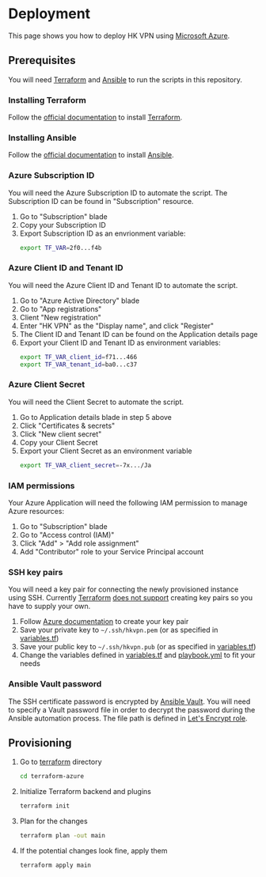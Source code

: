 # Deployment
This page shows you how to deploy HK VPN using [Microsoft Azure](https://azure.microsoft.com/en-us/services/virtual-machines/).

## Prerequisites
You will need [Terraform](https://www.terraform.io/) and [Ansible](https://www.ansible.com/) to run the scripts in this repository.

### Installing Terraform
Follow the [official documentation](https://learn.hashicorp.com/terraform/getting-started/install.html) to install [Terraform](https://www.terraform.io/).

### Installing Ansible
Follow the [official documentation](https://docs.ansible.com/ansible/latest/installation_guide/intro_installation.html) to install [Ansible](https://www.ansible.com/).

### Azure Subscription ID
You will need the Azure Subscription ID to automate the script. The Subscription ID can be found in "Subscription" resource.

1. Go to "Subscription" blade
2. Copy your Subscription ID
3. Export Subscription ID as an envrionment variable:
   ```sh
   export TF_VAR=2f0...f4b
   ```

### Azure Client ID and Tenant ID
You will need the Azure Client ID and Tenant ID to automate the script.

1. Go to "Azure Active Directory" blade
2. Go to "App registrations"
3. Client "New registration"
4. Enter "HK VPN" as the "Display name", and click "Register"
5. The Client ID and Tenant ID can be found on the Application details page
6. Export your Client ID and Tenant ID as environment variables:
   ```sh
   export TF_VAR_client_id=f71...466
   export TF_VAR_tenant_id=ba0...c37
   ```

### Azure Client Secret
You will need the Client Secret to automate the script.

1. Go to Application details blade in step 5 above
2. Click "Certificates & secrets"
3. Click "New client secret"
4. Copy your Client Secret
5. Export your Client Secret as an environment variable
   ```sh
   export TF_VAR_client_secret=-7x.../Ja
   ```

### IAM permissions
Your Azure Application will need the following IAM permission to manage Azure resources:

1. Go to "Subscription" blade
2. Go to "Access control (IAM)"
3. Click "Add" > "Add role assignment"
4. Add "Contributor" role to your Service Principal account

### SSH key pairs
You will need a key pair for connecting the newly provisioned instance using SSH. Currently [Terraform](https://www.terraform.io/) [does not support](https://www.terraform.io/docs/providers/aws/r/key_pair.html) creating key pairs so you have to supply your own.

1. Follow [Azure documentation](https://docs.microsoft.com/en-us/azure/virtual-machines/linux/mac-create-ssh-keys) to create your key pair
2. Save your private key to `~/.ssh/hkvpn.pem` (or as specified in [variables.tf](https://github.com/ayltai/hkvpn-infrastructure/tree/master/terraform-azure/variables.tf))
3. Save your public key to `~/.ssh/hkvpn.pub` (or as specified in [variables.tf](https://github.com/ayltai/hkvpn-infrastructure/tree/master/terraform-azure/variables.tf))
4. Change the variables defined in [variables.tf](https://github.com/ayltai/hknews-infrastructure/tree/master/terraform-azure/variables.tf) and [playbook.yml](https://github.com/ayltai/hkvpn-infrastructure/tree/master/ansible/playbook.yml) to fit your needs

### Ansible Vault password
The SSH certificate password is encrypted by [Ansible Vault](https://docs.ansible.com/ansible/latest/user_guide/vault.html). You will need to specify a Vault password file in order to decrypt the password during the Ansible automation process. The file path is defined in [Let's Encrypt role](https://github.com/ayltai/hknews-infrastructure/tree/master/ansible/letsencrypt/vars/main.yml).

## Provisioning
1. Go to [terraform](https://github.com/ayltai/hkvpn-infrastructure/tree/master/terraform-azure) directory
   ```sh
   cd terraform-azure
   ```
2. Initialize Terraform backend and plugins
   ```sh
   terraform init
   ```
3. Plan for the changes
   ```sh
   terraform plan -out main
   ```
4. If the potential changes look fine, apply them
   ```sh
   terraform apply main
   ```

